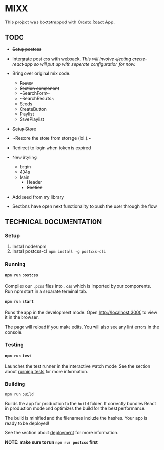 # MIXX

This project was bootstrapped with [Create React App](https://github.com/facebookincubator/create-react-app).

## TODO
- ~~Setup postcss~~
- Intergrate post css with webpack.
    *This will involve ejecting create-react-app so will put up with seperate configuration for now.*
- Bring over original mix code.
    - ~~Router~~
    - ~~Section component~~
    - ~SearchForm~
    - ~SearchResults~
    - Seeds
    - CreateButton
    - Playlist
    - SavePlaylist
- ~~Setup Store~~
- ~Restore the store from storage (lol.).~
- Redirect to login when token is expired
- New Styling
    - ~~Login~~
    - 404s
    - Main
        - Header
        - ~~Section~~

- Add seed from my library
- Sections have open next functionality to push the user through the flow

## TECHNICAL DOCUMENTATION

### Setup

1. Install node/npm
2. Install postcss-cli
   `npm install -g postcss-cli`

### Running
#### `npm run postcss`

Compiles our `.pcss` files into `.css` which is imported by our components.
Run npm start in a separate terminal tab.

#### `npm run start`

Runs the app in the development mode.
Open [http://localhost:3000](http://localhost:3000) to view it in the browser.

The page will reload if you make edits.
You will also see any lint errors in the console.

### Testing
#### `npm run test`

Launches the test runner in the interactive watch mode.
See the section about [running tests](README_CREATE_REACT_APP.md/#running-tests) for more information.


### Building
`npm run build`

Builds the app for production to the `build` folder.
It correctly bundles React in production mode and optimizes the build for the best performance.

The build is minified and the filenames include the hashes.
Your app is ready to be deployed!

See the section about [deployment](README_CREATE_REACT_APP.md/#deployment) for more information.

**NOTE: make sure to run `npm run postcss` first**

